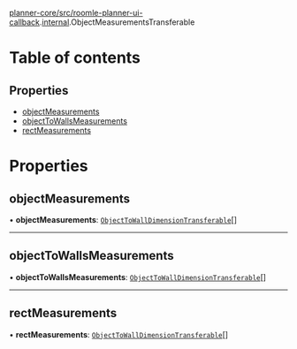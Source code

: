 [planner-core/src/roomle-planner-ui-callback](../modules/planner_core_src_roomle_planner_ui_callback.md).[internal](../modules/planner_core_src_roomle_planner_ui_callback._internal_.md).ObjectMeasurementsTransferable

# Table of contents

## Properties

- [objectMeasurements](planner_core_src_roomle_planner_ui_callback._internal_.ObjectMeasurementsTransferable.md#objectmeasurements)
- [objectToWallsMeasurements](planner_core_src_roomle_planner_ui_callback._internal_.ObjectMeasurementsTransferable.md#objecttowallsmeasurements)
- [rectMeasurements](planner_core_src_roomle_planner_ui_callback._internal_.ObjectMeasurementsTransferable.md#rectmeasurements)

# Properties

## objectMeasurements

• **objectMeasurements**: [`ObjectToWallDimensionTransferable`](../modules/planner_core_src_roomle_planner._internal_.md#objecttowalldimensiontransferable)[]

___

## objectToWallsMeasurements

• **objectToWallsMeasurements**: [`ObjectToWallDimensionTransferable`](../modules/planner_core_src_roomle_planner._internal_.md#objecttowalldimensiontransferable)[]

___

## rectMeasurements

• **rectMeasurements**: [`ObjectToWallDimensionTransferable`](../modules/planner_core_src_roomle_planner._internal_.md#objecttowalldimensiontransferable)[]
